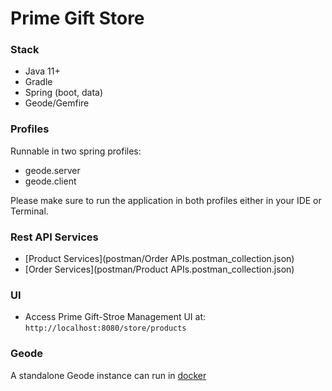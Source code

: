 # Prime Gift Store

### Stack
- Java 11+
- Gradle
- Spring (boot, data)
- Geode/Gemfire

### Profiles

Runnable in two spring profiles:
- geode.server
- geode.client

Please make sure to run the application in both profiles either in your IDE or Terminal.  

### Rest API Services
- [Product Services](postman/Order APIs.postman_collection.json)
- [Order Services](postman/Product APIs.postman_collection.json)

### UI 
- Access Prime Gift-Stroe Management UI at: `http://localhost:8080/store/products`

### Geode 

A standalone Geode instance can run in [docker](docker/docker-compose.yaml)
